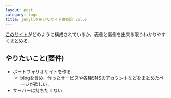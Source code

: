 ```yaml
---
layout: post
category: logs
title: jekyllを用いたサイト構築記 vol.0
---
```


[このサイト]({{site.url}})がどのように構成されているか，表側と裏側を出来る限りわかりやすくまとめる．

## やりたいこと(要件)
- ポートフォリオサイトを作る．
    - blogを含め，作ったサービスや各種SNSのアカウントなどをまとめたページが欲しい．
- サーバーは持ちたくない